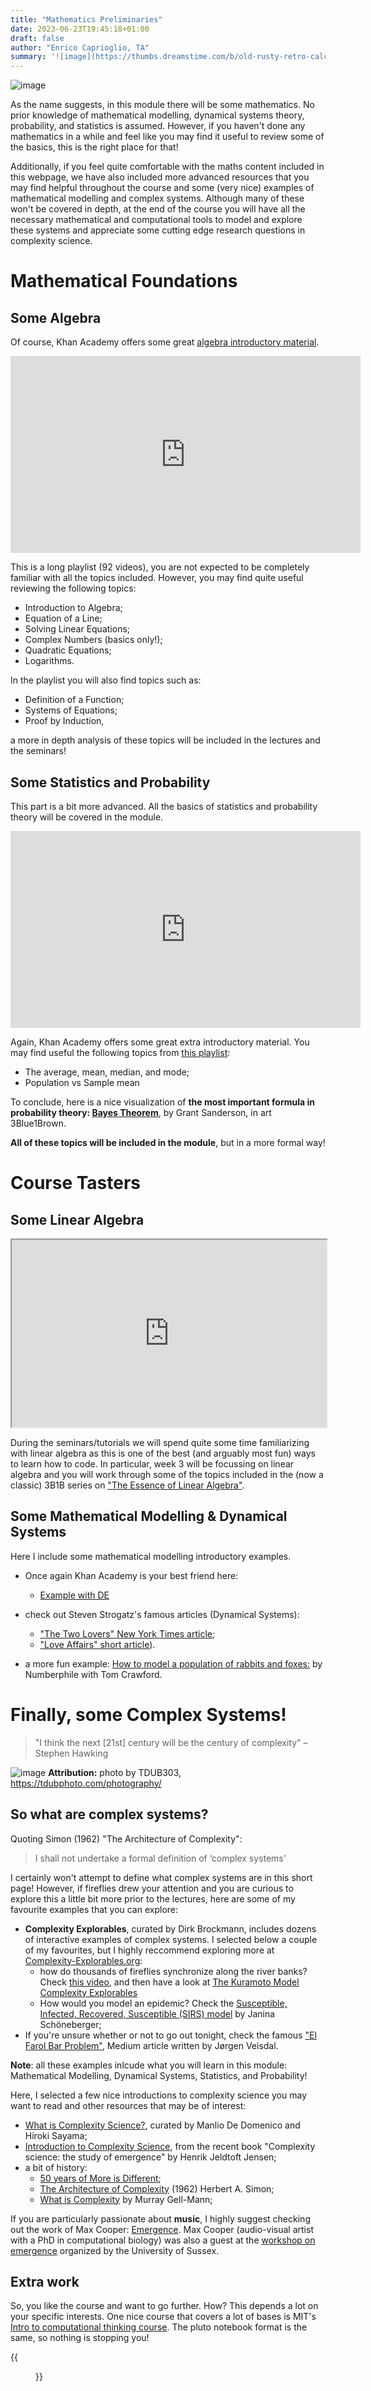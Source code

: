 ```yaml
---
title: "Mathematics Preliminaries"
date: 2023-06-23T19:45:18+01:00
draft: false
author: "Enrico Caprioglio, TA"
summary: '![image](https://thumbs.dreamstime.com/b/old-rusty-retro-calculator-black-standing-wooden-table-keyboard-arithmometer-100083184.jpg)'
---
```


![image](https://thumbs.dreamstime.com/b/old-rusty-retro-calculator-black-standing-wooden-table-keyboard-arithmometer-100083184.jpg)

As the name suggests, in this module there will be some mathematics. No prior knowledge of mathematical modelling, dynamical systems theory, probability, and statistics is assumed. However, if you haven't done any mathematics in a while and feel like you may find it useful to review some of the basics, this is the right place for that!

Additionally, if you feel quite comfortable with the maths content included in this webpage, we have also included more advanced resources that you may find helpful throughout the course and some (very nice) examples of mathematical modelling and complex systems. Although many of these won't be covered in depth, at the end of the course you will have all the necessary mathematical and computational tools to model and explore these systems and appreciate some cutting edge research questions in complexity science.

# Mathematical Foundations

## Some Algebra

Of course, Khan Academy offers some great [algebra introductory material](https://www.youtube.com/playlist?list=PL7AF1C14AF1B05894).

<iframe width="560" height="315" src="https://www.youtube.com/embed/videoseries?si=tgXovkffHEfbIMrB&amp;list=PL7AF1C14AF1B05894" title="YouTube video player" frameborder="0" allow="accelerometer; autoplay; clipboard-write; encrypted-media; gyroscope; picture-in-picture; web-share" allowfullscreen></iframe>

This is a long playlist (92 videos), you are not expected to be completely familiar with all the topics included. However, you may find quite useful reviewing the following topics:

- Introduction to Algebra;
- Equation of a Line;
- Solving Linear Equations;
- Complex Numbers (basics only!);
- Quadratic Equations;
- Logarithms.

In the playlist you will also find topics such as:
- Definition of a Function;
- Systems of Equations;
- Proof by Induction,

a more in depth analysis of these topics will be included in the lectures and the seminars!

## Some Statistics and Probability

This part is a bit more advanced. All the basics of statistics and probability theory will be covered in the module.

<iframe width="560" height="315" src="https://www.youtube.com/embed/videoseries?si=NlttN_JyGEqLCpao&amp;list=PLZHQObOWTQDOjmo3Y6ADm0ScWAlEXf-fp" title="YouTube video player" frameborder="0" allow="accelerometer; autoplay; clipboard-write; encrypted-media; gyroscope; picture-in-picture; web-share" allowfullscreen></iframe>

Again, Khan Academy offers some great extra introductory material. You may find useful the following topics from [this playlist](https://www.youtube.com/playlist?list=PL1328115D3D8A2566):
- The average, mean, median, and mode;
- Population vs Sample mean

To conclude, here is a nice visualization of **the most important formula in probability theory: [Bayes Theorem](https://www.youtube.com/watch?v=HZGCoVF3YvM&t=3s)**, by Grant Sanderson, in art 3Blue1Brown.

**All of these topics will be included in the module**, but in a more formal way!

# Course Tasters

## Some Linear Algebra

<!-- ![image](https://drive.google.com/file/d/1YOCsjuzfx0IHNUuXpBr_axJ1CWXAcvK8/view?usp=drive_link) -->

<iframe
  src="https://imgflip.com/i/80hx0d)"
  style="width:100%; height:300px;"
></iframe>

During the seminars/tutorials we will spend quite some time familiarizing with linear algebra as this is one of the best (and arguably most fun) ways to learn how to code. In particular, week 3 will be focussing on linear algebra and you will work through some of the topics included in the (now a classic) 3B1B series on ["The Essence of Linear Algebra"](https://www.3blue1brown.com/topics/linear-algebra).

## Some Mathematical Modelling & Dynamical Systems
Here I include some mathematical modelling introductory examples.

-  Once again Khan Academy is your best friend here:
	- [Example with DE](https://www.youtube.com/watch?v=IYFkXWlgC_w)
	
- check out Steven Strogatz's famous articles (Dynamical Systems):
	- ["The Two Lovers" New York Times article](https://archive.nytimes.com/opinionator.blogs.nytimes.com/2009/05/26/guest-column-loves-me-loves-me-not-do-the-math/?_r=0);
	- ["Love Affairs" short article](https://ai.stanford.edu/~rajatr/articles/SS_love_dEq.pdf)).

- a more fun example: [How to model a population of rabbits and foxes:](https://www.youtube.com/watch?v=M0nRWcF1WJw) by Numberphile with Tom Crawford.
  
# Finally, some Complex Systems!

> "I think the next [21st] century will be the century of complexity"
> – Stephen Hawking

<!-- Who doesn't include this reference in a complexity science module -->

![image](https://media.gettyimages.com/id/1268174189/photo/fireflies-glowing-in-the-forest-at-night.jpg?s=2048x2048&w=gi&k=20&c=gSdZekRw0Hi0jpfiwW8rP0j__rRjkE1mrHCop37VdhI=)
**Attribution:** photo by TDUB303, https://tdubphoto.com/photography/

## So what are complex systems?

Quoting Simon (1962) "The Architecture of Complexity":
> I shall not undertake a formal definition of ‘complex systems'

I certainly won't attempt to define what complex systems are in this short page! However, if fireflies drew your attention and you are curious to explore this a little bit more prior to the lectures, here are some of my favourite examples that you can explore:

- **Complexity Explorables**, curated by Dirk Brockmann, includes dozens of interactive examples of complex systems. I selected below a couple of my favourites, but I highly reccommend exploring more at [Complexity-Explorables.org](https://www.complexity-explorables.org/):
	- how do thousands of fireflies synchronize along the river banks? Check [this video](https://youtu.be/kV-pnbtfraE?si=r3-o1_VfaRH9iSSr), and then have a look at [The Kuramoto Model Complexity Explorables](https://www.complexity-explorables.org/explorables/ride-my-kuramotocycle/)
	- How would you model an epidemic? Check the [Susceptible, Infected, Recovered, Susceptible (SIRS) model](https://www.complexity-explorables.org/explorables/epidemonic/) by Janina Schöneberger;
- If you're unsure whether or not to go out tonight, check the famous ["El Farol Bar Problem"](https://www.cantorsparadise.com/the-el-farol-bar-problem-a60205dd3f86), Medium article written by Jørgen Veisdal.

**Note**: all these examples inlcude what you will learn in this module: Mathematical Modelling, Dynamical Systems, Statistics, and Probability!

Here, I selected a few nice introductions to complexity science you may want to read and other resources that may be of interest:
- [What is Complexity Science?](https://complexityexplained.github.io/), curated by Manlio De Domenico and Hiroki Sayama;
- [Introduction to Complexity Science](https://assets.cambridge.org/97811088/34766/excerpt/9781108834766_excerpt.pdf), from the recent book "Complexity science: the study of emergence" by Henrik Jeldtoft Jensen;
- a bit of history:
	- [50 years of More is Different](https://static1.squarespace.com/static/5436e695e4b07f1e91b30155/t/6353ee71824467390c1f121f/1666444974384/Fifty-years-of-More-is-Different.pd-);
	- [The Architecture of Complexity](https://www2.econ.iastate.edu/tesfatsi/ArchitectureOfComplexity.HSimon1962.pdf) (1962) Herbert A. Simon;
	- [What is Complexity](https://onlinelibrary.wiley.com/doi/epdf/10.1002/cplx.6130010105) by Murray Gell-Mann;

If you are particularly passionate about **music**, I highly suggest checking out the work of Max Cooper: [Emergence](https://emergence.maxcooper.net/). Max Cooper (audio-visual artist with a PhD in computational biology) was also a guest at the [workshop on emergence](https://www-sussex-ac-uk.sussex.idm.oclc.org/cogs/seminars/emergence) organized by the University of Sussex.



## Extra work

So, you like the course and want to go further. How? This depends a lot on your specific interests.  One nice course that covers a lot of bases is MIT's [Intro to computational thinking course](https://computationalthinking.mit.edu/Fall23/). The pluto notebook format is the same, so nothing is stopping you!

{{<figure src="https://imgs.xkcd.com/comics/average_familiarity.png" attr="xkcd 2501">}}

